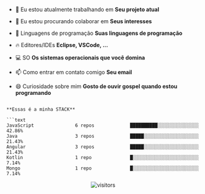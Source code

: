 
- 🔭 Eu estou atualmente trabalhando em <strong>Seu projeto atual</strong>

- 👯 Eu estou procurando colaborar em <strong>Seus interesses</strong>
- 💬 Linguagens de programação <strong>Suas linguagens de programação</strong>
- 🔥 Editores/IDEs <strong>Eclipse, VSCode, ...</strong>
- 💻 SO <strong>Os sistemas operacionais que você domina</strong>
- 📫 Como entrar em contato comigo <strong>Seu email</strong>
- 😄 Curiosidade sobre mim <strong>Gosto de ouvir gospel quando estou programando</strong>

```

**Essas é a minha STACK** 

```text
JavaScript               6 repos             ██████████░░░░░░░░░░░░░░░   42.86% 
Java                     3 repos             █████░░░░░░░░░░░░░░░░░░░░   21.43% 
Angular                  3 repos             █████░░░░░░░░░░░░░░░░░░░░   21.43% 
Kotlin                   1 repo              █░░░░░░░░░░░░░░░░░░░░░░░░   7.14% 
Mongo                    1 repo              █░░░░░░░░░░░░░░░░░░░░░░░░   7.14%
```


<div align="center">  
  
![visitors](https://visitor-badge.glitch.me/badge?page_id=Duduxs)

</div>

